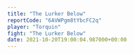 ```yaml
---
title: "The Lurker Below"
reportCode: "6AVWPgm8tYbcFC2q"
player: "Torquin"
fight: "The Lurker Below"
date: 2021-10-20T19:00:04.987000+00:00
---
```

